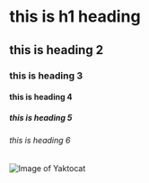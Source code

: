 # this is h1 heading

## this is heading 2

### this is heading 3

#### this is heading 4

##### this is heading 5

###### this is heading 6

![Image of Yaktocat](https://octodex.github.com/images/yaktocat.png)
